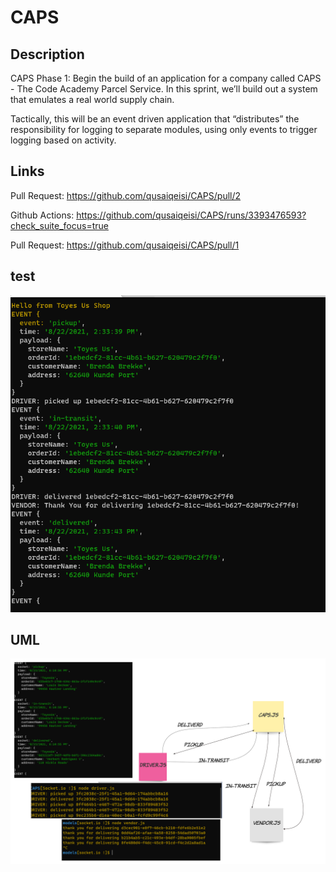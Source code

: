 # CAPS


## Description

CAPS Phase 1: Begin the build of an application for a company called CAPS - The Code Academy Parcel Service. In this sprint, we’ll build out a system that emulates a real world supply chain.

Tactically, this will be an event driven application that “distributes” the responsibility for logging to separate modules, using only events to trigger logging based on activity.

## Links



Pull Request: https://github.com/qusaiqeisi/CAPS/pull/2

Github Actions: https://github.com/qusaiqeisi/CAPS/runs/3393476593?check_suite_focus=true

Pull Request: https://github.com/qusaiqeisi/CAPS/pull/1

## test

![](img/testcaps.PNG)


## UML
![UML](img/uml.png)
